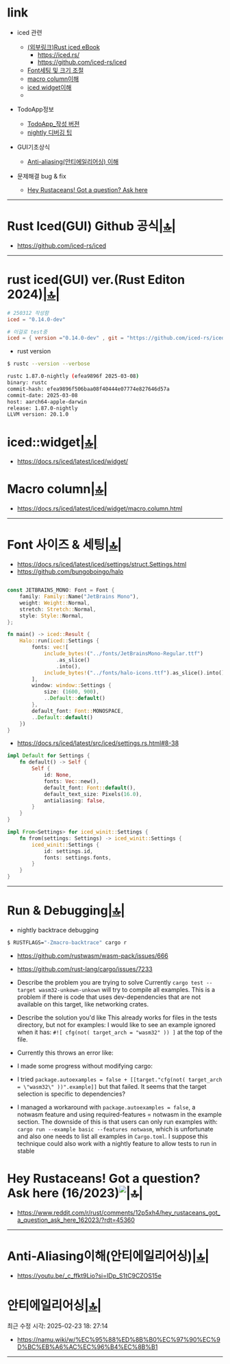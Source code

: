 # link

- iced 관련
  - [(외부링크)Rust iced eBook](https://book.iced.rs/)
    - https://iced.rs/
    - https://github.com/iced-rs/iced
  - [Font세팅 및 크기 조절](#font-사이즈--세팅)
  - [macro column이해](#macro-column)
  - [iced widget이해](#icedwidget)
  - 

- TodoApp정보
  - [TodoApp_작성 버젼](#rust-icedgui-verrust-editon-2024)
  - [nightly 디버깅 팁](#run--debugging)


- GUI기초상식
  - [Anti-aliasing(안티에일리어싱) 이해](#anti-aliasing이해안티에일리어싱)

- 문제해결 bug & fix
  - [Hey Rustaceans! Got a question? Ask here](#hey-rustaceans-got-a-question-ask-here-162023)

<hr />


# Rust Iced(GUI) Github 공식[|🔝|](#link)

- https://github.com/iced-rs/iced

<hr />

# rust iced(GUI) ver.(Rust Editon 2024)[|🔝|](#link)
```toml
# 250312 작성함
iced = "0.14.0-dev"

# 이걸로 test중
iced = { version ="0.14.0-dev" , git = "https://github.com/iced-rs/iced", rev ="fd5ed0d"}
```

- rust version

```bash
$ rustc --version --verbose

rustc 1.87.0-nightly (efea9896f 2025-03-08)
binary: rustc
commit-hash: efea9896f506baa08f40444e07774e827646d57a
commit-date: 2025-03-08
host: aarch64-apple-darwin
release: 1.87.0-nightly
LLVM version: 20.1.0
```


# iced::widget[|🔝|](#link)

- https://docs.rs/iced/latest/iced/widget/

# Macro column[|🔝|](#link)
- https://docs.rs/iced/latest/iced/widget/macro.column.html

<hr />

# Font 사이즈 & 세팅[|🔝|](#link)

- https://docs.rs/iced/latest/iced/settings/struct.Settings.html
- https://github.com/bungoboingo/halo

```rs

const JETBRAINS_MONO: Font = Font {
    family: Family::Name("JetBrains Mono"),
    weight: Weight::Normal,
    stretch: Stretch::Normal,
    style: Style::Normal,
};

fn main() -> iced::Result {
    Halo::run(iced::Settings {
        fonts: vec![
            include_bytes!("../fonts/JetBrainsMono-Regular.ttf")
                .as_slice()
                .into(),
            include_bytes!("../fonts/halo-icons.ttf").as_slice().into(),
        ],
        window: window::Settings {
            size: (1600, 900),
            ..Default::default()
        },
        default_font: Font::MONOSPACE,
        ..Default::default()
    })
}
```

- https://docs.rs/iced/latest/src/iced/settings.rs.html#8-38
```rs
impl Default for Settings {
    fn default() -> Self {
        Self {
            id: None,
            fonts: Vec::new(),
            default_font: Font::default(),
            default_text_size: Pixels(16.0),
            antialiasing: false,
        }
    }
}

impl From<Settings> for iced_winit::Settings {
    fn from(settings: Settings) -> iced_winit::Settings {
        iced_winit::Settings {
            id: settings.id,
            fonts: settings.fonts,
        }
    }
}
```

<hr />

# Run & Debugging[|🔝|](#link)

- nightly backtrace debugging

```bash
$ RUSTFLAGS="-Zmacro-backtrace" cargo r
```

- https://github.com/rustwasm/wasm-pack/issues/666
- https://github.com/rust-lang/cargo/issues/7233


- Describe the problem you are trying to solve
Currently `cargo test --target wasm32-unkown-unkown` will try to compile all examples. This is a problem if there is code that uses dev-dependencies that are not available on this target, like networking crates.

- Describe the solution you'd like
This already works for files in the tests directory, but not for examples:
I would like to see an example ignored when it has: `#![ cfg(not( target_arch = "wasm32" )) ]` at the top of the file.

- Currently this throws an error like:

- I made some progress without modifying cargo:

- I tried `package.autoexamples = false + [[target."cfg(not( target_arch = \"wasm32\" ))".example]]` but that failed. It seems that the target selection is specific to dependencies?
 - I managed a workaround with `package.autoexamples = false`, a notwasm feature and using required-features = notwasm in the example section. The downside of this is that users can only run examples with: `cargo run --example basic --features notwasm`, which is unfortunate and also one needs to list all examples in `Cargo.toml`. I suppose this technique could also work with a nightly feature to allow tests to run in stable

# Hey Rustaceans! Got a question? Ask here (16/2023)![|🔝|](#link)
- https://www.reddit.com/r/rust/comments/12p5xh4/hey_rustaceans_got_a_question_ask_here_162023/?rdt=45360


<hr />

# Anti-Aliasing이해(안티에일리어싱)[|🔝|](#link)
- https://youtu.be/_c_ffkt9Lio?si=IDp_S1tC9CZOS15e

# 안티에일리어싱[|🔝|](#link)
최근 수정 시각: 2025-02-23 18: 27:14
- https://namu.wiki/w/%EC%95%88%ED%8B%B0%EC%97%90%EC%9D%BC%EB%A6%AC%EC%96%B4%EC%8B%B1



<hr />
